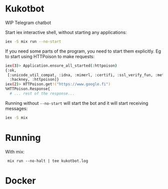 # Kukotbot

WIP Telegram chatbot

Start iex interactive shell, without starting any applications:

```bash
iex -S mix run --no-start
```

If you need some parts of the program, you need to start them explicitly.
Eg to start using HTTPoison to make requests:
```bash
iex(3)> Application.ensure_all_started(:httpoison)
{:ok,
 [:unicode_util_compat, :idna, :mimerl, :certifi, :ssl_verify_fun, :metrics,
  :hackney, :httpoison]}
iex(2)> HTTPoison.get!("https://www.google.fi")
%HTTPoison.Response{
  # ... rest of the response...
```

Running without `--no-start` will start the bot and it will start receiving messages:

```bash
iex -S mix
```

# Running

With mix:
```
 mix run --no-halt | tee kukotbot.log
 ```

# Docker

